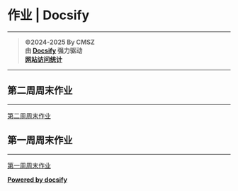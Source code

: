 ﻿<h1>作业 | Docsify</h1>

---

> **©2024-2025 By CMSZ**  
> **由 [Docsify](https://docsify.js.org/) 强力驱动**  
> [**网站访问统计**](https://umami.acmsz.top/share/9PRtp5s5D0AqW9Hz/hw.acmsz.top)

---

## 第二周周末作业

---

[第二周周末作业](../hw_G9S1/2.md ':include')
## 第一周周末作业

---

[第一周周末作业](../hw_G9S1/1.md ':include')

[**Powered by docsify**](https://docsify.js.org)
